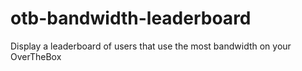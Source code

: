# otb-bandwidth-leaderboard
Display a leaderboard of users that use the most bandwidth on your OverTheBox
